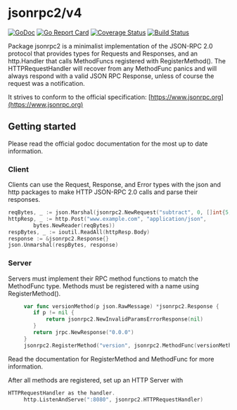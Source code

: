 # jsonrpc2/v4
[![GoDoc](https://godoc.org/github.com/AdamSLevy/jsonrpc2?status.svg)](https://godoc.org/github.com/AdamSLevy/jsonrpc2)
[![Go Report Card](https://goreportcard.com/badge/github.com/AdamSLevy/jsonrpc2)](https://goreportcard.com/report/github.com/AdamSLevy/jsonrpc2)
[![Coverage Status](https://coveralls.io/repos/github/AdamSLevy/jsonrpc2/badge.svg?branch=master)](https://coveralls.io/github/AdamSLevy/jsonrpc2?branch=master)
[![Build Status](https://travis-ci.org/AdamSLevy/jsonrpc2.svg?branch=master)](https://travis-ci.org/AdamSLevy/jsonrpc2)

Package jsonrpc2 is a minimalist implementation of the JSON-RPC 2.0 protocol
that provides types for Requests and Responses, and an http.Handler that calls
MethodFuncs registered with RegisterMethod(). The HTTPRequestHandler will
recover from any MethodFunc panics and will always respond with a valid JSON
RPC Response, unless of course the request was a notification.

It strives to conform to the official specification:
[https://www.jsonrpc.org](https://www.jsonrpc.org)


## Getting started
Please read the official godoc documentation for the most up to date
information.

### Client

Clients can use the Request, Response, and Error types with the json and http
packages to make HTTP JSON-RPC 2.0 calls and parse their responses.
```go
reqBytes, _ := json.Marshal(jsonrpc2.NewRequest("subtract", 0, []int{5, 1}))
httpResp, _ := http.Post("www.example.com", "application/json",
        bytes.NewReader(reqBytes))
respBytes, _ := ioutil.ReadAll(httpResp.Body)
response := &jsonrpc2.Response{}
json.Unmarshal(respBytes, response)
```

### Server

Servers must implement their RPC method functions to match the MethodFunc type.
Methods must be registered with a name using RegisterMethod().
```go
     var func versionMethod(p json.RawMessage) *jsonrpc2.Response {
     	if p != nil {
     		return jsonrpc2.NewInvalidParamsErrorResponse(nil)
     	}
     	return jrpc.NewResponse("0.0.0")
     }
     jsonrpc2.RegisterMethod("version", jsonrpc2.MethodFunc(versionMethod))
```
Read the documentation for RegisterMethod and MethodFunc for more information.

After all methods are registered, set up an HTTP Server with
```go
HTTPRequestHandler as the handler.
     http.ListenAndServe(":8080", jsonrpc2.HTTPRequestHandler)
```
